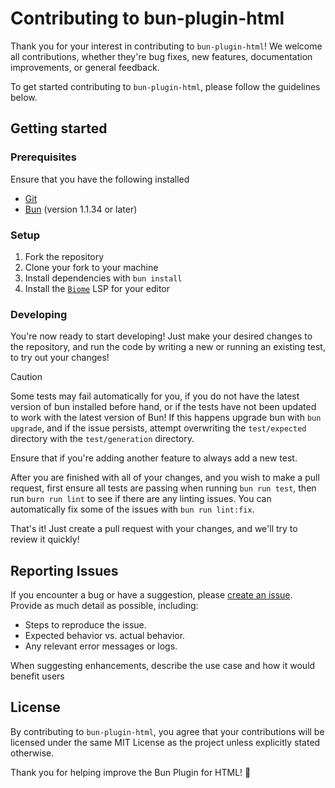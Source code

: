 # Contributing to bun-plugin-html

Thank you for your interest in contributing to `bun-plugin-html`! We welcome all contributions, whether they're bug fixes, new features, documentation improvements, or general feedback.

To get started contributing to `bun-plugin-html`, please follow the guidelines below.

## Getting started

### Prerequisites
Ensure that you have the following installed
* [Git](https://git-scm.com/)
* [Bun](https://bun.sh/) (version 1.1.34 or later)

### Setup
1. Fork the repository
2. Clone your fork to your machine
3. Install dependencies with `bun install`
4. Install the [`Biome`](https://biomejs.dev/guides/integrate-in-editor/) LSP for your editor

### Developing
You're now ready to start developing! Just make your desired changes to the repository, and run the code by writing a new or running an existing test, to try out your changes!

> [!CAUTION]
> Some tests may fail automatically for you, if you do not have the latest version of bun installed before hand, or if the tests have not been updated to work with the latest version of Bun!
> If this happens upgrade bun with `bun upgrade`, and if the issue persists, attempt overwriting the `test/expected` directory with the `test/generation` directory.

Ensure that if you're adding another feature to always add a new test.

After you are finished with all of your changes, and you wish to make a pull request, first ensure all tests are passing when running `bun run test`, then run `burn run lint` to see if there are any linting issues. You can automatically fix some of the issues with `bun run lint:fix`.

That's it! Just create a pull request with your changes, and we'll try to review it quickly!

## Reporting Issues
If you encounter a bug or have a suggestion, please [create an issue](https://github.com/BjornTheProgrammer/bun-plugin-html/issues/new). Provide as much detail as possible, including:

* Steps to reproduce the issue.
* Expected behavior vs. actual behavior.
* Any relevant error messages or logs.

When suggesting enhancements, describe the use case and how it would benefit users

## License
By contributing to `bun-plugin-html`, you agree that your contributions will be licensed under the same MIT License as the project unless explicitly stated otherwise.

Thank you for helping improve the Bun Plugin for HTML! 🎉
